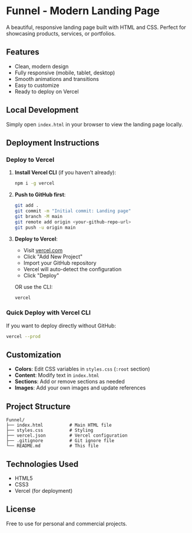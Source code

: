 # Funnel - Modern Landing Page

A beautiful, responsive landing page built with HTML and CSS. Perfect for showcasing products, services, or portfolios.

## Features

- Clean, modern design
- Fully responsive (mobile, tablet, desktop)
- Smooth animations and transitions
- Easy to customize
- Ready to deploy on Vercel

## Local Development

Simply open `index.html` in your browser to view the landing page locally.

## Deployment Instructions

### Deploy to Vercel

1. **Install Vercel CLI** (if you haven't already):
   ```bash
   npm i -g vercel
   ```

2. **Push to GitHub first**:
   ```bash
   git add .
   git commit -m "Initial commit: Landing page"
   git branch -M main
   git remote add origin <your-github-repo-url>
   git push -u origin main
   ```

3. **Deploy to Vercel**:
   - Visit [vercel.com](https://vercel.com)
   - Click "Add New Project"
   - Import your GitHub repository
   - Vercel will auto-detect the configuration
   - Click "Deploy"

   OR use the CLI:
   ```bash
   vercel
   ```

### Quick Deploy with Vercel CLI

If you want to deploy directly without GitHub:
```bash
vercel --prod
```

## Customization

- **Colors**: Edit CSS variables in `styles.css` (`:root` section)
- **Content**: Modify text in `index.html`
- **Sections**: Add or remove sections as needed
- **Images**: Add your own images and update references

## Project Structure

```
Funnel/
├── index.html          # Main HTML file
├── styles.css          # Styling
├── vercel.json         # Vercel configuration
├── .gitignore          # Git ignore file
└── README.md           # This file
```

## Technologies Used

- HTML5
- CSS3
- Vercel (for deployment)

## License

Free to use for personal and commercial projects.
